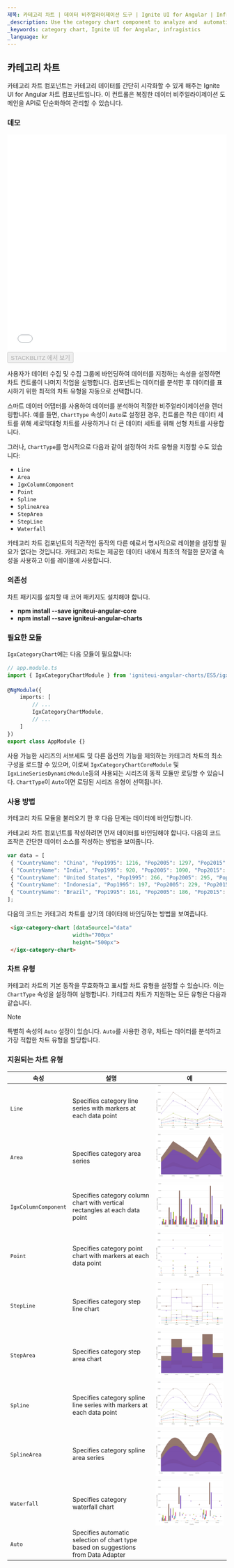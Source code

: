 ```yaml
---
제목: 카테고리 차트 | 데이터 비주얼라이제이션 도구 | Ignite UI for Angular | Infragistics
_description: Use the category chart component to analyze and  automatically choose the best chart type to represent data. Learn about our chart types for visualization.
_keywords: category chart, Ignite UI for Angular, infragistics
_language: kr
---
```


## 카테고리 차트

카테고리 차트 컴포넌트는 카테고리 데이터를 간단히 시각화할 수 있게 해주는 Ignite UI for Angular 차트 컴포넌트입니다. 이 컨트롤은 복잡한 데이터 비주얼라이제이션 도메인을 API로 단순화하여 관리할 수 있습니다.

### 데모

<div class="sample-container" style="height: 500px">
    <iframe id="category-chart-overview-iframe" src='{environment:demosBaseUrl}/charts/category-chart-overview' width="100%" height="100%" seamless frameBorder="0" onload="onSampleIframeContentLoaded(this);"></iframe>
</div>

<div>
    <button data-localize="stackblitz" disabled class="stackblitz-btn"   data-iframe-id="category-chart-overview-iframe" data-demos-base-url="{environment:demosBaseUrl}">STACKBLITZ 에서 보기
    </button>
</div>

<div class="divider--half"></div>

 사용자가 데이터 수집 및 수집 그룹에 바인딩하여 데이터를 지정하는 속성을 설정하면 차트 컨트롤이 나머지 작업을 실행합니다. 컴포넌트는 데이터를 분석한 후 데이터를 표시하기 위한 최적의 차트 유형을 자동으로 선택합니다.

스마트 데이터 어댑터를 사용하여 데이터를 분석하여 적절한 비주얼라이제이션을 렌더링합니다. 예를 들면, `ChartType` 속성이 `Auto`로 설정된 경우, 컨트롤은 작은 데이터 세트를 위해 세로막대형 차트를 사용하거나 더 큰 데이터 세트를 위해 선형 차트를 사용합니다.

그러나, `ChartType`를 명시적으로 다음과 같이 설정하여 차트 유형을 지정할 수도 있습니다:

-   `Line`
-   `Area`
-   `IgxColumnComponent`
-   `Point`
-   `Spline`
-   `SplineArea`
-   `StepArea`
-   `StepLine`
-   `Waterfall`

카테고리 차트 컴포넌트의 직관적인 동작의 다른 예로서 명시적으로 레이블을 설정할 필요가 없다는 것입니다. 카테고리 차트는 제공한 데이터 내에서 최초의 적절한 문자열 속성을 사용하고 이를 레이블에 사용합니다.

### 의존성

차트 패키지를 설치할 때 코어 패키지도 설치해야 합니다.

-   **npm install --save igniteui-angular-core**
-   **npm install --save igniteui-angular-charts**

### 필요한 모듈

`IgxCategoryChart`에는 다음 모듈이 필요합니다:

```typescript
// app.module.ts
import { IgxCategoryChartModule } from 'igniteui-angular-charts/ES5/igx-category-chart-module';

@NgModule({
    imports: [
        // ...
        IgxCategoryChartModule,
        // ...
    ]
})
export class AppModule {}
```

사용 가능한 시리즈의 서브세트 및 다른 옵션의 기능을 제외하는 카테고리 차트의 최소 구성을 로드할 수 있으며, 이로써 `IgxCategoryChartCoreModule` 및 `IgxLineSeriesDynamicModule`등의 사용되는 시리즈의 동적 모듈만 로딩할 수 있습니다. `ChartType`이 `Auto`이면 로딩된 시리즈 유형이 선택됩니다.

<div class="divider--half"></div>

### 사용 방법

카테고리 차트 모듈을 불러오기 한 후 다음 단계는 데이터에 바인딩합니다.

카테고리 차트 컴포넌트를 작성하려면 먼저 데이터를 바인딩해야 합니다. 다음의 코드 조작은 간단한 데이터 소스를 작성하는 방법을 보여줍니다.

```typescript
var data = [
 { "CountryName": "China", "Pop1995": 1216, "Pop2005": 1297, "Pop2015": 1361, "Pop2025": 1394 },
 { "CountryName": "India", "Pop1995": 920, "Pop2005": 1090, "Pop2015": 1251, "Pop2025": 1396 },
 { "CountryName": "United States", "Pop1995": 266, "Pop2005": 295, "Pop2015": 322, "Pop2025": 351 },
 { "CountryName": "Indonesia", "Pop1995": 197, "Pop2005": 229, "Pop2015": 256, "Pop2025": 277 },
 { "CountryName": "Brazil", "Pop1995": 161, "Pop2005": 186, "Pop2015": 204, "Pop2025": 218 }
];
```

다음의 코드는 카테고리 차트를 상기의 데이터에 바인딩하는 방법을 보여줍니다.

```html
 <igx-category-chart [dataSource]="data"
                     width="700px"
                     height="500px">
 </igx-category-chart>
```

<div class="divider--half"></div>

### 차트 유형

카테고리 차트의 기본 동작을 무효화하고 표시할 차트 유형을 설정할 수 있습니다. 이는 `ChartType` 속성을 설정하여 실행합니다.
카테고리 차트가 지원하는 모든 유형은 다음과 같습니다.

> [!NOTE]
> 특별히 속성의 `Auto` 설정이 있습니다. `Auto`를 사용한 경우, 차트는 데이터를 분석하고 가장 적합한 차트 유형을 할당합니다.

### 지원되는 차트 유형

| 속성                   | 설명                                                                                 | 예                                            |
| -------------------- | ---------------------------------------------------------------------------------- | -------------------------------------------- |
| `Line`               | Specifies category line series with markers at each data point                     | ![](../images/category_chart_line.png)       |
| `Area`               | Specifies category area series                                                     | ![](../images/category_chart_area.png)       |
| `IgxColumnComponent` | Specifies category column chart with vertical rectangles at each data point        | ![](../images/category_chart_column.png)     |
| `Point`              | Specifies category point chart with markers at each data point                     | ![](../images/category_chart_point.png)      |
| `StepLine`           | Specifies category step line chart                                                 | ![](../images/category_chart_stepline.png)   |
| `StepArea`           | Specifies category step area chart                                                 | ![](../images/category_chart_steparea.png)   |
| `Spline`             | Specifies category spline line series with markers at each data point              | ![](../images/category_chart_spline.png)     |
| `SplineArea`         | Specifies category spline area series                                              | ![](../images/category_chart_splinearea.png) |
| `Waterfall`          | Specifies category waterfall chart                                                 | ![](../images/category_chart_waterfall.png)  |
| `Auto`               | Specifies automatic selection of chart type based on suggestions from Data Adapter |                                              |
